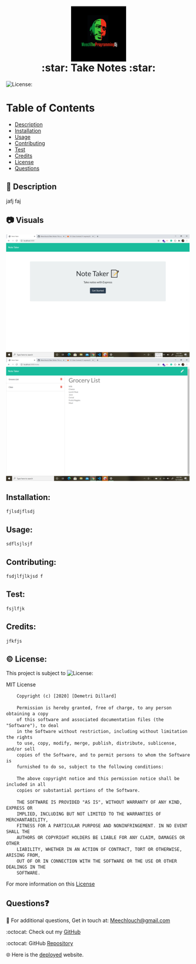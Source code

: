   <h1 align = "center">
  <img src="./public/assets/img/Meech-The-Programming-Dj.jpg" alt="Logo" title="Meech" align="center" height="150">
  <br>
  :star: Take Notes :star:
  </h1>
  
  ![License:](https://img.shields.io/badge/Demetri%20Dillard-MIT-brightgreen)

# Table of Contents

- [Description](#description)
- [Installation](#installation)
- [Usage](#usage)
- [Contributing](#contributing)
- [Test](#test)
- [Credits](#credits)
- [License](#license)
- [Questions](#questions)

## :memo: Description

jafj faj

## :camera: Visuals

  <img src="./public/assets/img/NoteTaker1.png" width="500">
  <img src="./public/assets/img/NoteTaker2.png" width="500">

## Installation:

    fjlsdjflsdj

## Usage:

    sdflsjlsjf

## Contributing:

    fsdjlfjlkjsd f

## Test:

    fsjlfjk

## Credits:

    jfkfjs

## :copyright: License:

This project is subject to ![License:](https://img.shields.io/badge/License-MIT-red)

MIT License

        Copyright (c) [2020] [Demetri Dillard]

        Permission is hereby granted, free of charge, to any person obtaining a copy
        of this software and associated documentation files (the "Software"), to deal
        in the Software without restriction, including without limitation the rights
        to use, copy, modify, merge, publish, distribute, sublicense, and/or sell
        copies of the Software, and to permit persons to whom the Software is
        furnished to do so, subject to the following conditions:

        The above copyright notice and this permission notice shall be included in all
        copies or substantial portions of the Software.

        THE SOFTWARE IS PROVIDED "AS IS", WITHOUT WARRANTY OF ANY KIND, EXPRESS OR
        IMPLIED, INCLUDING BUT NOT LIMITED TO THE WARRANTIES OF MERCHANTABILITY,
        FITNESS FOR A PARTICULAR PURPOSE AND NONINFRINGEMENT. IN NO EVENT SHALL THE
        AUTHORS OR COPYRIGHT HOLDERS BE LIABLE FOR ANY CLAIM, DAMAGES OR OTHER
        LIABILITY, WHETHER IN AN ACTION OF CONTRACT, TORT OR OTHERWISE, ARISING FROM,
        OUT OF OR IN CONNECTION WITH THE SOFTWARE OR THE USE OR OTHER DEALINGS IN THE
        SOFTWARE.

For more information on this [License](https://choosealicense.com/licenses/mit/)

## Questions:question:

:email: For additional questions, Get in touch at: Meechlouch@gmail.com

:octocat: Check out my [GitHub](https://github.com/Meechlouch)

:octocat: GitHub [Repository](https://github.com/Meechlouch/Take-Notes)

:globe_with_meridians: Here is the [deployed](https://safe-plains-14525.herokuapp.com/) website.
